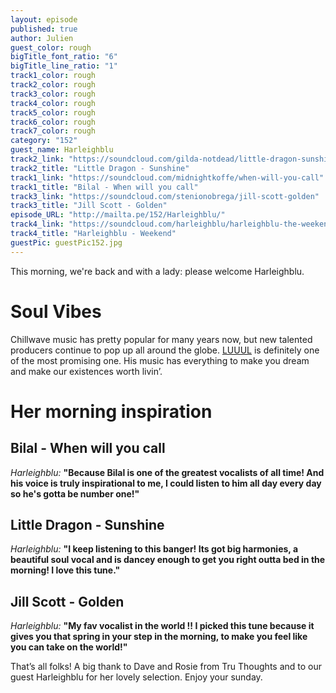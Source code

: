 ```yaml
---
layout: episode
published: true
author: Julien
guest_color: rough
bigTitle_font_ratio: "6"
bigTitle_line_ratio: "1"
track1_color: rough
track2_color: rough
track3_color: rough
track4_color: rough
track5_color: rough
track6_color: rough
track7_color: rough
category: "152"
guest_name: Harleighblu
track2_link: "https://soundcloud.com/gilda-notdead/little-dragon-sunshine"
track2_title: "Little Dragon - Sunshine"
track1_link: "https://soundcloud.com/midnightkoffe/when-will-you-call"
track1_title: "Bilal - When will you call"
track3_link: "https://soundcloud.com/stenionobrega/jill-scott-golden"
track3_title: "Jill Scott - Golden"
episode_URL: "http://mailta.pe/152/Harleighblu/"
track4_link: "https://soundcloud.com/harleighblu/harleighblu-the-weekend-prod"
track4_title: "Harleighblu - Weekend"
guestPic: guestPic152.jpg
---
```


<p id="introduction">
This morning, we're back and with a lady: please welcome Harleighblu.</p>
 
# Soul Vibes
 
Chillwave music has pretty popular for many years now, but new talented producers continue to pop up all around the globe. [LUUUL](https://soundcloud.com/luuul "LUUUL Soundcloud") is definitely one of the most promising one. His music has everything to make you dream and make our existences worth livin’.
 
# Her morning inspiration
 
## Bilal - When will you call
_Harleighblu:_ **"**Because Bilal is one of the greatest vocalists of all time! And his voice is truly inspirational to me, I could listen to him all day every day so he's gotta be number one!**"**
 
## Little Dragon - Sunshine
_Harleighblu:_ **"**I keep listening to this banger! Its got big harmonies, a beautiful soul vocal and is dancey enough to get you right outta bed in the morning! I love this tune.**"**
 
## Jill Scott - Golden
_Harleighblu:_ **"**My fav vocalist in the world !! I picked this tune because it gives you that spring in your step in the morning, to make you feel like you can take on the world!**"**
 
<p id="outroduction">
That’s all folks! A big thank to Dave and Rosie from Tru Thoughts and to our guest Harleighblu for her lovely selection. Enjoy your sunday.
</p>